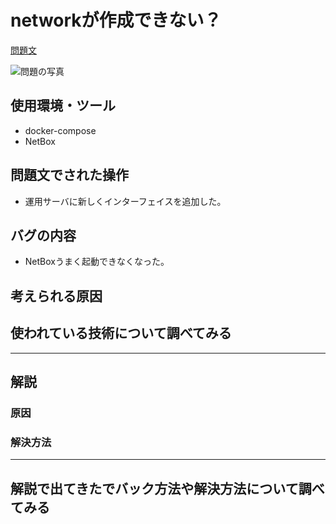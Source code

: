 # networkが作成できない？

[問題文](https://blog.icttoracon.net/2020/11/02/network%e3%81%8c%e4%bd%9c%e6%88%90%e3%81%a7%e3%81%8d%e3%81%aa%e3%81%84%ef%bc%9f/)

![問題の写真](https://i.imgur.com/bIF3cGp.png)

## 使用環境・ツール
- docker-compose
- NetBox

## 問題文でされた操作
- 運用サーバに新しくインターフェイスを追加した。

## バグの内容
- NetBoxうまく起動できなくなった。

## 考えられる原因

## 使われている技術について調べてみる

---- 

## 解説

### 原因

### 解決方法

----

## 解説で出てきたでバック方法や解決方法について調べてみる

